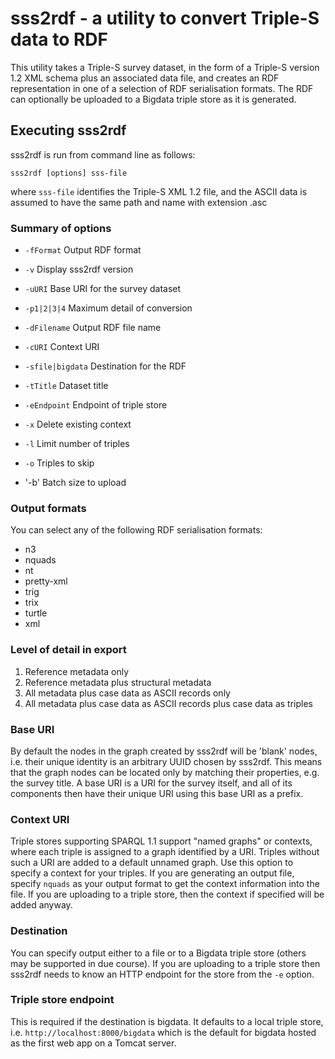 sss2rdf - a utility to convert Triple-S data to RDF
=======

This utility takes a Triple-S survey dataset, in the form of a Triple-S version 1.2 XML schema
plus an associated data file, and creates an RDF representation in one of a selection of RDF serialisation formats.
The RDF can optionally be uploaded to a Bigdata triple store as it is generated.

Executing sss2rdf
-----------------

sss2rdf is run from command line as follows:

```
sss2rdf [options] sss-file
```

where `sss-file` identifies the Triple-S XML 1.2 file, and the ASCII data is assumed to have the same
path and name with extension .asc

### Summary of options

* `-fFormat` Output RDF format

* `-v` Display sss2rdf version

* `-uURI` Base URI for the survey dataset

* `-p1|2|3|4` Maximum detail of conversion

* `-dFilename` Output RDF file name

* `-cURI` Context URI

* `-sfile|bigdata` Destination for the RDF

* `-tTitle` Dataset title

* `-eEndpoint` Endpoint of triple store

* `-x` Delete existing context

* `-l` Limit number of triples

* `-o` Triples to skip

* '-b' Batch size to upload

### Output formats

You can select any of the following RDF serialisation formats:

* n3
* nquads
* nt
* pretty-xml
* trig
* trix
* turtle
* xml

### Level of detail in export

1. Reference metadata only
2. Reference metadata plus structural metadata
3. All metadata plus case data as ASCII records only
4. All metadata plus case data as ASCII records plus case data as triples

### Base URI

By default the nodes in the graph created by sss2rdf will be 'blank' nodes,
i.e. their unique identity is an arbitrary UUID chosen by sss2rdf.
This means that the graph nodes can be located only by matching their properties, e.g. the survey title.
A base URI is a URI for the survey itself, and all of its components then have their unique URI
using this base URI as a prefix.

### Context URI

Triple stores supporting SPARQL 1.1 support "named graphs" or contexts, where each triple is assigned to a graph
identified by a URI. Triples without such a URI are added to a default unnamed graph.
Use this option to specify a context for your triples.
If you are generating an output file, specify `nquads` as your output format to get the context information into the file.
If you are uploading to a triple store, then the context if specified will be added anyway.

### Destination

You can specify output either to a file or to a Bigdata triple store
(others may be supported in due course). If you are uploading to a triple store then
sss2rdf needs to know an HTTP endpoint for the store from the `-e` option.

### Triple store endpoint

This is required if the destination is bigdata. It defaults to a local triple store, i.e.
`http://localhost:8000/bigdata` which is the default for bigdata hosted as the first web app on
a Tomcat server.
